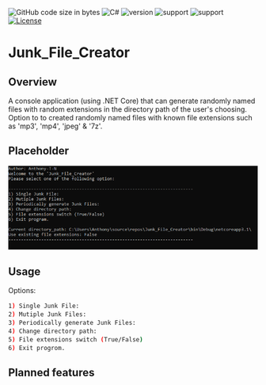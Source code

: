 ![GitHub code size in bytes](https://img.shields.io/github/languages/code-size/Anthony-T-N/Junk_File_Creator)
![C#](https://img.shields.io/badge/Language-C%23-green)
![version](https://img.shields.io/badge/version-1.0.0-yellow.svg)
![support](https://img.shields.io/badge/OS-Windows-orange.svg)
![support](https://img.shields.io/badge/OS-Linux-orange.svg)
[![License](https://img.shields.io/badge/License-BSD%203--Clause-blue.svg)](https://github.com/Anthony-T-N/Junk_File_Creator)

# Junk_File_Creator

Overview
-
A console application (using .NET Core) that can generate randomly named files with random extensions in the directory path of the user's choosing. Option to to created randomly named files with known file extensions such as 'mp3', 'mp4', 'jpeg' & '7z'.

Placeholder
-
<p align="center"> 
<img src="/menu_sample.PNG">
</p>

Usage
-
Options:

```sh
1) Single Junk File:
2) Mutiple Junk Files:
3) Periodically generate Junk Files:
4) Change directory path:
5) File extensions switch (True/False)
6) Exit progrom.
```

Planned features
-
